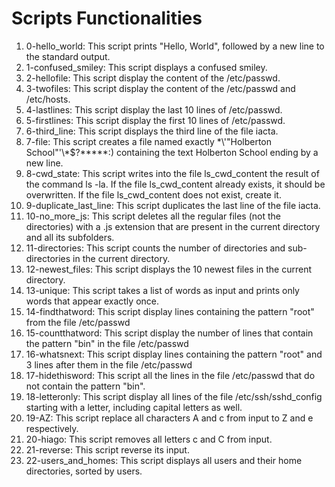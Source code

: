 # Scripts Functionalities

1. 0-hello_world: This script prints "Hello, World", followed by a new line to the standard output.
2. 1-confused_smiley: This script displays a confused smiley.
3. 2-hellofile: This script display the content of the /etc/passwd.
4. 3-twofiles: This script display the content of the /etc/passwd and /etc/hosts.
5. 4-lastlines: This script display the last 10 lines of /etc/passwd.
6. 5-firstlines: This script display the first 10 lines of /etc/passwd.
7. 6-third_line: This script displays the third line of the file iacta.
8. 7-file: This script creates a file named exactly \*\\'"Holberton School"\'\\*$\?\*\*\*\*\*:) containing the text Holberton School ending by a new line.
9. 8-cwd_state: This script writes into the file ls_cwd_content the result of the command ls -la. If the file ls_cwd_content already exists, it should be overwritten. If the file ls_cwd_content does not exist, create it.
10. 9-duplicate_last_line: This script duplicates the last line of the file iacta.
11. 10-no_more_js: This script deletes all the regular files (not the directories) with a .js extension that are present in the current directory and all its subfolders.
12. 11-directories: This script counts the number of directories and sub-directories in the current directory.
13. 12-newest_files: This script displays the 10 newest files in the current directory.
14. 13-unique: This script takes a list of words as input and prints only words that appear exactly once.
15. 14-findthatword: This script display lines containing the pattern "root" from the file /etc/passwd
16. 15-countthatword: This script display the number of lines that contain the pattern "bin" in the file /etc/passwd
17. 16-whatsnext: This script display lines containing the pattern "root" and 3 lines after them in the file /etc/passwd
18. 17-hidethisword: This script all the lines in the file /etc/passwd that do not contain the pattern "bin".
19. 18-letteronly: This script display all lines of the file /etc/ssh/sshd_config starting with a letter, including capital letters as well.
20. 19-AZ: This script replace all characters A and c from input to Z and e respectively.
21. 20-hiago: This script removes all letters c and C from input.
22. 21-reverse: This script reverse its input.
23. 22-users_and_homes: This script displays all users and their home directories, sorted by users.
